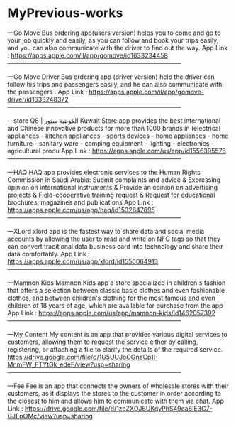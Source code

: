# MyPrevious-works
—Go Move
Bus ordering app(users version) helps you to come and go to your job quickly and easily, as you can follow and book your trips easily, and you can also communicate with the driver to find out the way.
App Link : https://apps.apple.com/il/app/gomove/id1633234458
————————————————————————————

—Go Move Driver
Bus ordering app (driver version) help the driver can follow his trips and passengers easily, and he can also communicate with the passengers .
App Link : https://apps.apple.com/il/app/gomove-driver/id1633248372
————————————————————————————

—store Q8 | الكويتية ستور
Kuwait Store app provides the best international and Chinese innovative products for more than 1000 brands in (electrical appliances - kitchen appliances - sports devices - home appliances - home furniture - sanitary ware - camping equipment - lighting - electronics - agricultural produ
App Link : https://apps.apple.com/us/app/id1556395578
————————————————————————————

—HAQ
HAQ app provides electronic services to the Human Rights Commission in Saudi Arabia: Submit complaints and advice & Expressing opinion on international instruments & Provide an opinion on advertising projects & Field-cooperative training request & Request for educational brochures, magazines and publications
App Link : https://apps.apple.com/us/app/haq/id1532647695
————————————————————————————

—XLord
xlord app is the fastest way to share data and social media accounts by allowing the user to read and write on NFC tags so that they can convert traditional data business card into technology and share their data comfortably.
App Link : https://apps.apple.com/us/app/xlord/id1550064913
————————————————————————————

—Mamnon Kids
Mamnon Kids app a store specialized in children's fashion that offers a selection between classic basic clothes and even fashionable clothes, and between children's clothing for the most famous and even children of 18 years of age, which are available for purchase from the app
App Link : https://apps.apple.com/us/app/mamnon-kids/id1462057392
————————————————————————————

—My Content
My content is an app that provides various digital services to customers, allowing them to request the service either by calling, registering, or attaching a file to clarify the details of the required service.
https://drive.google.com/file/d/1G5UUJoOGnaCp1I-MnmFW_FTYtGk_edeF/view?usp=sharing
————————————————————————————

—Fee
Fee is an app that connects the owners of wholesale stores with their customers, as it displays the stores to the customer in order according to the closest to him and allows him to communicate with them via chat.
App Link : https://drive.google.com/file/d/1zeZXOJ6UKqvPhS49ca6IE3C7-GJEpOMc/view?usp=sharing

